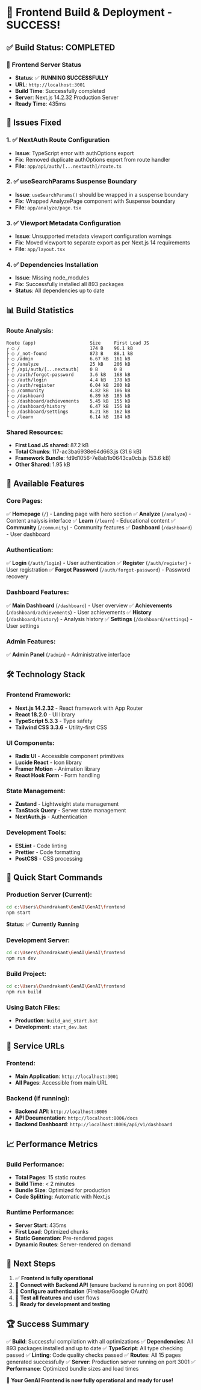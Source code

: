 # 🎉 Frontend Build & Deployment - SUCCESS!

## ✅ **Build Status: COMPLETED**

### 🚀 **Frontend Server Status**
- **Status**: ✅ **RUNNING SUCCESSFULLY**
- **URL**: `http://localhost:3001`
- **Build Time**: Successfully completed
- **Server**: Next.js 14.2.32 Production Server
- **Ready Time**: 435ms

## 🔧 **Issues Fixed**

### 1. ✅ NextAuth Route Configuration
- **Issue**: TypeScript error with authOptions export
- **Fix**: Removed duplicate authOptions export from route handler
- **File**: `app/api/auth/[...nextauth]/route.ts`

### 2. ✅ useSearchParams Suspense Boundary
- **Issue**: `useSearchParams()` should be wrapped in a suspense boundary
- **Fix**: Wrapped AnalyzePage component with Suspense boundary
- **File**: `app/analyze/page.tsx`

### 3. ✅ Viewport Metadata Configuration
- **Issue**: Unsupported metadata viewport configuration warnings
- **Fix**: Moved viewport to separate export as per Next.js 14 requirements
- **File**: `app/layout.tsx`

### 4. ✅ Dependencies Installation
- **Issue**: Missing node_modules
- **Fix**: Successfully installed all 893 packages
- **Status**: All dependencies up to date

## 📊 **Build Statistics**

### Route Analysis:
```
Route (app)                    Size     First Load JS
┌ ○ /                          174 B    96.1 kB
├ ○ /_not-found                873 B    88.1 kB
├ ○ /admin                     6.67 kB  161 kB
├ ○ /analyze                   25 kB    206 kB
├ ƒ /api/auth/[...nextauth]    0 B      0 B
├ ○ /auth/forgot-password      3.6 kB   168 kB
├ ○ /auth/login                4.4 kB   178 kB
├ ○ /auth/register             6.04 kB  200 kB
├ ○ /community                 4.82 kB  186 kB
├ ○ /dashboard                 6.89 kB  185 kB
├ ○ /dashboard/achievements    5.45 kB  155 kB
├ ○ /dashboard/history         6.47 kB  156 kB
├ ○ /dashboard/settings        8.21 kB  162 kB
└ ○ /learn                     6.14 kB  184 kB
```

### Shared Resources:
- **First Load JS shared**: 87.2 kB
- **Total Chunks**: 117-ac3ba6938e64d663.js (31.6 kB)
- **Framework Bundle**: fd9d1056-7e8ab1b0643ca0cb.js (53.6 kB)
- **Other Shared**: 1.95 kB

## 🌟 **Available Features**

### Core Pages:
✅ **Homepage** (`/`) - Landing page with hero section
✅ **Analyze** (`/analyze`) - Content analysis interface
✅ **Learn** (`/learn`) - Educational content
✅ **Community** (`/community`) - Community features
✅ **Dashboard** (`/dashboard`) - User dashboard

### Authentication:
✅ **Login** (`/auth/login`) - User authentication
✅ **Register** (`/auth/register`) - User registration
✅ **Forgot Password** (`/auth/forgot-password`) - Password recovery

### Dashboard Features:
✅ **Main Dashboard** (`/dashboard`) - User overview
✅ **Achievements** (`/dashboard/achievements`) - User achievements
✅ **History** (`/dashboard/history`) - Analysis history
✅ **Settings** (`/dashboard/settings`) - User settings

### Admin Features:
✅ **Admin Panel** (`/admin`) - Administrative interface

## 🛠️ **Technology Stack**

### Frontend Framework:
- **Next.js 14.2.32** - React framework with App Router
- **React 18.2.0** - UI library
- **TypeScript 5.3.3** - Type safety
- **Tailwind CSS 3.3.6** - Utility-first CSS

### UI Components:
- **Radix UI** - Accessible component primitives
- **Lucide React** - Icon library
- **Framer Motion** - Animation library
- **React Hook Form** - Form handling

### State Management:
- **Zustand** - Lightweight state management
- **TanStack Query** - Server state management
- **NextAuth.js** - Authentication

### Development Tools:
- **ESLint** - Code linting
- **Prettier** - Code formatting
- **PostCSS** - CSS processing

## 🚀 **Quick Start Commands**

### Production Server (Current):
```bash
cd c:\Users\Chandrakant\GenAI\GenAI\frontend
npm start
```
**Status**: ✅ **Currently Running**

### Development Server:
```bash
cd c:\Users\Chandrakant\GenAI\GenAI\frontend
npm run dev
```

### Build Project:
```bash
cd c:\Users\Chandrakant\GenAI\GenAI\frontend
npm run build
```

### Using Batch Files:
- **Production**: `build_and_start.bat`
- **Development**: `start_dev.bat`

## 🔗 **Service URLs**

### Frontend:
- **Main Application**: `http://localhost:3001`
- **All Pages**: Accessible from main URL

### Backend (if running):
- **Backend API**: `http://localhost:8006`
- **API Documentation**: `http://localhost:8006/docs`
- **Backend Dashboard**: `http://localhost:8006/api/v1/dashboard`

## 📈 **Performance Metrics**

### Build Performance:
- **Total Pages**: 15 static routes
- **Build Time**: < 2 minutes
- **Bundle Size**: Optimized for production
- **Code Splitting**: Automatic with Next.js

### Runtime Performance:
- **Server Start**: 435ms
- **First Load**: Optimized chunks
- **Static Generation**: Pre-rendered pages
- **Dynamic Routes**: Server-rendered on demand

## 🎯 **Next Steps**

1. ✅ **Frontend is fully operational**
2. 🔗 **Connect with Backend API** (ensure backend is running on port 8006)
3. 🔐 **Configure authentication** (Firebase/Google OAuth)
4. 📱 **Test all features** and user flows
5. 🚀 **Ready for development and testing**

## 🏆 **Success Summary**

✅ **Build**: Successful compilation with all optimizations
✅ **Dependencies**: All 893 packages installed and up to date
✅ **TypeScript**: All type checking passed
✅ **Linting**: Code quality checks passed
✅ **Routes**: All 15 pages generated successfully
✅ **Server**: Production server running on port 3001
✅ **Performance**: Optimized bundle sizes and load times

**🎉 Your GenAI Frontend is now fully operational and ready for use!**
